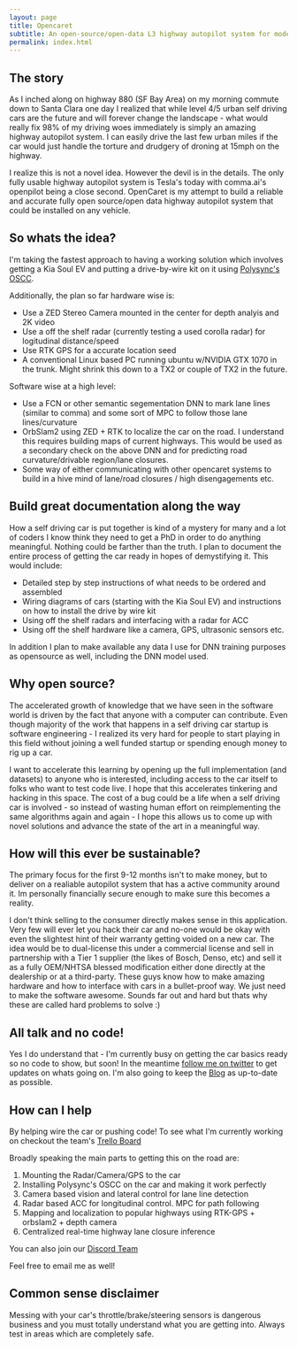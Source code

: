 ```yaml
---
layout: page
title: Opencaret
subtitle: An open-source/open-data L3 highway autopilot system for modern cars. Initially being perfected on the Kia Soul EV
permalink: index.html
---
```


## The story
As I inched along on highway 880 (SF Bay Area) on my morning commute down to Santa Clara one day I realized that while level 4/5 urban self driving cars are the future and will forever change the landscape - what would really fix 98% of my driving woes immediately is simply an amazing highway autopilot system. I can easily drive the last few urban miles if the car would just handle the torture and drudgery of droning at 15mph on the highway.

I realize this is not a novel idea. However the devil is in the details. The only fully usable highway autopilot system is Tesla's today with comma.ai's openpilot being a close second. OpenCaret is my attempt to build a reliable and accurate fully open source/open data highway autopilot system that could be installed on any vehicle. 

## So whats the idea?
I'm taking the fastest approach to having a working solution which involves getting a Kia Soul EV and putting a drive-by-wire kit on it using [Polysync's OSCC](https://github.com/PolySync/oscc).

Additionally, the plan so far hardware wise is:
- Use a ZED Stereo Camera mounted in the center for depth analyis and 2K video
- Use a off the shelf radar (currently testing a used corolla radar) for logitudinal distance/speed
- Use RTK GPS for a accurate location seed
- A conventional Linux based PC running ubuntu w/NVIDIA GTX 1070 in the trunk. Might shrink this down to a TX2 or couple of TX2 in the future.

Software wise at a high level:
- Use a FCN or other semantic segementation DNN to mark lane lines (similar to comma) and some sort of MPC to follow those lane lines/curvature
- OrbSlam2 using ZED + RTK to localize the car on the road. I understand this requires building maps of current highways. This would be used as a secondary check on the above DNN and for predicting road curvature/drivable region/lane closures.
- Some way of either communicating with other opencaret systems to build in a hive mind of lane/road closures / high disengagements etc.

## Build great documentation along the way
How a self driving car is put together is kind of a mystery for many and a lot of coders I know think they need to get a PhD in order to do anything meaningful. Nothing could be farther than the truth. I plan to document the entire process of getting the car ready in hopes of demystifying it. This would include:

- Detailed step by step instructions of what needs to be ordered and assembled
- Wiring diagrams of cars (starting with the Kia Soul EV) and instructions on how to install the drive by wire kit
- Using off the shelf radars and interfacing with a radar for ACC
- Using off the shelf hardware like a camera, GPS, ultrasonic sensors etc.


In addition I plan to make available any data I use for DNN training purposes as opensource as well, including the DNN model used.

## Why open source?
The accelerated growth of knowledge that we have seen in the software world is driven by the fact that anyone with a computer can contribute. Even though majority of the work that happens in a self driving car startup is software engineering - I realized its very hard for people to start playing in this field without joining a well funded startup or spending enough money to rig up a car.

I want to accelerate this learning by opening up the full implementation (and datasets) to anyone who is interested, including access to the car itself to folks who want to test code live. I hope that this accelerates tinkering and hacking in this space. The cost of a bug could be a life when a self driving car is involved - so instead of wasting human effort on reimplementing the same algorithms again and again - I hope this allows us to come up with novel solutions and advance the state of the art in a meaningful way.

## How will this ever be sustainable?
The primary focus for the first 9-12 months isn't to make money, but to deliver on a realiable autopilot system that has a active community around it. Im personally financially secure enough to make sure this becomes a reality.

I don't think selling to the consumer directly makes sense in this application. Very few will ever let you hack their car and no-one would be okay with even the slightest hint of their warranty getting voided on a new car. The idea would be to dual-license this under a commercial license and sell in partnership with a Tier 1 supplier (the likes of Bosch, Denso, etc) and sell it as a fully OEM/NHTSA blessed modification either done directly at the dealership or at a third-party. These guys know how to make amazing hardware and how to interface with cars in a bullet-proof way. We just need to make the software awesome. Sounds far out and hard but thats why these are called hard problems to solve :)

## All talk and no code!
Yes I do understand that - I'm currently busy on getting the car basics ready so no code to show, but soon! In the meantime [follow me on twitter](https://twitter.com/faraz_r_khan) to get updates on whats going on. I'm also going to keep the [Blog](/opencaret/blog) as up-to-date as possible.


## How can I help
By helping wire the car or pushing code! To see what I'm currently working on checkout the team's [Trello Board](https://trello.com/opencaret)

Broadly speaking the main parts to getting this on the road are:

1. Mounting the Radar/Camera/GPS to the car
2. Installing Polysync's OSCC on the car and making it work perfectly
3. Camera based vision and lateral control for lane line detection
4. Radar based ACC for longitudinal control. MPC for path following
5. Mapping and localization to popular highways using RTK-GPS + orbslam2 + depth camera 
6. Centralized real-time highway lane closure inference

You can also join our [Discord Team](https://discord.gg/yYwb7xK)

Feel free to email me as well!

## Common sense disclaimer
Messing with your car's throttle/brake/steering sensors is dangerous business and you must totally understand what you are getting into. Always test in areas which are completely safe.

